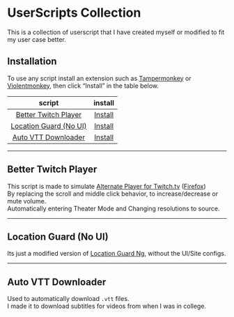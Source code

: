 # UserScripts Collection

This is a collection of userscript that I have created myself or modified to fit my user case better.

## Installation
To use any script install an extension such as [Tampermonkey](https://www.tampermonkey.net/) or [Violentmonkey](https://violentmonkey.github.io/), then click “Install” in the table below.

|         script         |                                        install                                         |
| :--------------------: | :------------------------------------------------------------------------------------: |
|  [Better Twitch Player](https://github.com/MrChuw/UserScripts#better-twitch-player)  | [Install](https://github.com/MrChuw/UserScripts/raw/main/better-twitch-player.user.js) |
| [Location Guard (No UI)](https://github.com/MrChuw/UserScripts##location-guard-no-ui) |    [Install](https://github.com/MrChuw/UserScripts/raw/main/location-guard.user.js)    |
|  [Auto VTT Downloader](https://github.com/MrChuw/UserScripts#auto-vtt-downloader)   | [Install](https://github.com/MrChuw/UserScripts/raw/main/auto-vtt-downloader.user.js)  |

---

## Better Twitch Player
This script is made to simulate [Alternate Player for Twitch.tv](https://chromewebstore.google.com/detail/alternate-player-for-twit/bhplkbgoehhhddaoolmakpocnenplmhf) ([Firefox](https://addons.mozilla.org/en-US/firefox/addon/twitch_5/))  
By replacing the scroll and middle click behavior, to increase/decrease or mute volume.  
Automatically entering Theater Mode and Changing resolutions to source.  

---

## Location Guard (No UI)
Its just a modified version of [Location Guard Ng](https://github.com/SukkaW/location-guard-ng), without the UI/Site configs.

---

## Auto VTT Downloader
Used to automatically download `.vtt` files.  
I made it to download subtitles for videos from when I was in college.
